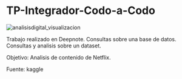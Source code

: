 # TP-Integrador-Codo-a-Codo

![analisisdigital_visualizacion](https://github.com/user-attachments/assets/1d556be8-83f4-460f-9b9a-c1dc173edff8)


Trabajo realizado en Deepnote.
Consultas sobre una base de datos.
Consultas y analisis sobre un dataset.

Objetivo: Analisis de contenido de Netflix.

Fuente: kaggle

